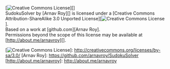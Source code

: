 [![Creative Commons License][]][]  
<span xmlns:dct="http://purl.org/dc/terms/" property="dct:title">SudokuSolver</span>
by [Arnav Roy][] is licensed under a [Creative Commons
Attribution-ShareAlike 3.0 Unported License][![Creative Commons
License][]].  
Based on a work at [github.com][Arnav Roy].  
Permissions beyond the scope of this license may be available at
[http://about.me/arnavroy][].

  [Creative Commons License]: http://i.creativecommons.org/l/by-sa/3.0/88x31.png
  [![Creative Commons License][]]: http://creativecommons.org/licenses/by-sa/3.0/
  [Arnav Roy]: https://github.com/arnavroy/SudokuSolver
  [http://about.me/arnavroy]: http://about.me/arnavroy
